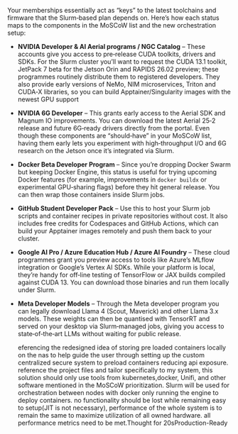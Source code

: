 Your memberships essentially act as “keys” to the latest toolchains and firmware that the Slurm‑based plan depends on. Here’s how each status maps to the components in the MoSCoW list and the new orchestration setup:

- **NVIDIA Developer & AI Aerial programs / NGC Catalog** – These accounts give you access to pre‑release CUDA toolkits, drivers and SDKs. For the Slurm cluster you’ll want to request the CUDA 13.1 toolkit, JetPack 7 beta for the Jetson Orin and RAPIDS 26.02 preview; these programmes routinely distribute them to registered developers. They also provide early versions of NeMo, NIM microservices, Triton and CUDA‑X libraries, so you can build Apptainer/Singularity images with the newest GPU support

- **NVIDIA 6G Developer** – This grants early access to the Aerial SDK and Magnum IO improvements. You can download the latest Aerial 25‑2 release and future 6G‑ready drivers directly from the portal. Even though these components are “should‑have” in your MoSCoW list, having them early lets you experiment with high‑throughput I/O and 6G research on the Jetson once it’s integrated via Slurm.

- **Docker Beta Developer Program** – Since you’re dropping Docker Swarm but keeping Docker Engine, this status is useful for trying upcoming Docker features (for example, improvements in `docker buildx` or experimental GPU‑sharing flags) before they hit general release. You can then wrap those containers inside Slurm jobs.

- **GitHub Student Developer Pack** – Use this to host your Slurm job scripts and container recipes in private repositories without cost. It also includes free credits for Codespaces and GitHub Actions, which can build your Apptainer images remotely and push them back to your cluster.

- **Google AI Pro / Azure Education Hub / Azure AI Foundry** – These cloud programmes grant you preview access to tools like Azure’s MLflow integration or Google’s Vertex AI SDKs. While your platform is local, they’re handy for off‑line testing of TensorFlow or JAX builds compiled against CUDA 13. You can download those binaries and run them locally under Slurm.

- **Meta Developer Models** – Through the Meta developer program you can legally download Llama 4 (Scout, Maverick) and other Llama 3.x models. These weights can then be quantised with TensorRT and served on your desktop via Slurm‑managed jobs, giving you access to state‑of‑the‑art LLMs without waiting for public release.
  
  eferencing the redesigned idea of storing pre loaded containers locally on the nas to help guide the user through setting up the custom centralized secure system to preload containers reducing api exposure. reference the project files and tailor specifically to my system, this solution should only use tools from kubernetes,docker, Unifi, and other software mentioned in the MoSCoW prioritization. Slurm will be used for orchestration between nodes with docker only running the engine to deploy containers. no functionality should be lost while remaining easy to setup(JIT is not necessary), performance of the whole system is to remain the same to maximize utilization of all owned hardware. all performance metrics need to be met.Thought for 20sProduction-Ready 